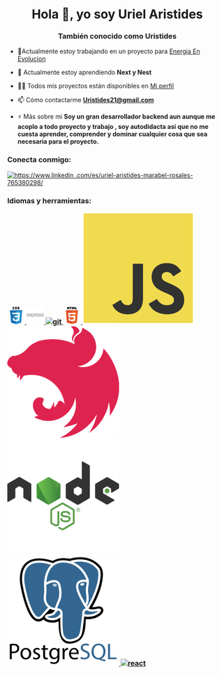<h1 align="center">Hola 👋, yo soy Uriel Aristides</h1>
<h3 align="center">También conocido como Uristides</h3>

- 🚀Actualmente estoy trabajando en un proyecto para [Energia En Evolucion]( https://www.instagram.com/energenevolucion/)

- 🌱 Actualmente estoy aprendiendo **Next y Nest**

- 👨‍💻 Todos mis proyectos están disponibles en [Mi perfil](https://github.com/Uristides)

- 📫 Cómo contactarme **Uristides21@gmail.com**

- ⚡ Más sobre mi **Soy un gran desarrollador backend aun aunque me acoplo a todo proyecto y trabajo , soy autodidacta asi que no me cuesta aprender, comprender y dominar cualquier cosa que sea necesaria para el proyecto.**

<h3 align="left">Conecta conmigo:</h3>
<p align="left">
<a href="https://linkedin.com/es/https://www.linkedin.com/es/uriel-aristides-marabel-rosales-765380298/" target="blank"><img align="center" src ="https://raw.githubusercontent.com/rahuldkjain/github-profile-readme-generator/master/src/images/icons/Social/linked-in-alt.svg" alt="https://www.linkedin .com/es/uriel-aristides-marabel-rosales-765380298/" height="30" width="40" /></a>
</p>

<h3 align="left">Idiomas y herramientas:</ h3>
<p align="left"> <a href="https://www.w3schools.com/css/" target="_blank" rel="noreferrer"> <img src="https://raw.githubusercontent.com/devicons/devicon/master/icons/css3/css3-original-wordmark.svg" alt="css3" width="40" height="40"/> </a> <a href="https://expressjs.com" target="_blank" rel="noreferrer"> <img src="https://raw.githubusercontent.com/devicons/devicon/master/icons/express/express-original-wordmark.svg" alt="express" width="40" height="40"/> </a> <a href="https://git-scm.com/" target="_blank" rel="noreferrer"> <img src="https://www.vectorlogo.zone/logos/git-scm/git-scm-icon.svg" alt="git" width="40" height="40"/> </a> <a href="https://www.w3.org/html/" target="_blank" rel="noreferrer"> <img src="https://raw.githubusercontent.com/devicons/devicon/master/icons/html5/html5-original-wordmark.svg" alt="html5" width="40" height="40"/> </a> <a href="https://developer.mozilla.org/es-ES/docs/Web/JavaScript" target="_blank" rel="noreferrer"> <img src="https://raw.githubusercontent.com/devicons/devicon/master/icons/javascript/javascript-original.svg" alt="javascript" ancho="40" alto="40"/> </a> <a href="https://nestjs.com/" target="_blank" rel="noreferrer"> <img src="https://raw.githubusercontent.com/devicons/devicon/master/icons/nestjs/nestjs-plain.svg" alt="nestjs" ancho="40" alto="40"/> </a> <a href="https://nodejs.org" target="_blank" rel="noreferrer"> <img src="https://raw.githubusercontent.com/devicons/devicon/master/icons/nodejs/nodejs-original-wordmark.svg" alt="nodejs" ancho="40" alto="40"/> </a> <a href="https://www.postgresql.org" target="_blank" rel="noreferrer"> <img <img src="https://raw.githubusercontent.com/devicons/devicon/master/icons/postgresql/postgresql-original-wordmark.svg" alt="postgresql" ancho="40" alto="40"/> </a> <a href="https://reactjs.org/" target="_blank" rel="noreferrer"> <img src="https://raw.githubusercontent.es/devicons/devicon/master/icons/react/react-original-wordmark.svg" alt="react" ancho="40" alto="40"/> </a> </p>
